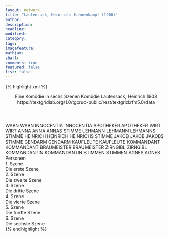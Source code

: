 ```yaml
---
layout: network
title: "Lautensack, Heinrich: Hahnenkampf (1908)"
author:
description:
headline:
modified:
category:
tags:
imagefeature:
mathjax:
chart:
comments: true
featured: false
list: false
---
```

{% highlight xml %}
<?xml-model href="https://raw.githubusercontent.com/DLiNa/project/master/rules/lina.rnc"?><?xml-model href="https://raw.githubusercontent.com/DLiNa/project/master/rules/lina.sch"?>
<play xmlns="http://lina.digital">
  <header>
    <title>Hahnenkampf</title>
    <subtitle>Eine Komödie in sechs Szenen</subtitle>
    <genretitle>Komödie</genretitle>
    <author>Lautensack, Heinrich</author>
    <date type="print" when="1908">1908</date>
    <date type="premiere"/>
    <date type="written"/>
    <source>https://textgridlab.org/1.0/tgcrud-public/rest/textgrid:rfm5.0/data</source>
  </header>
  <personae>
    <character>
      <name>WABN</name>
      <alias xml:id="wabn">
        <name>WABN</name>
      </alias>
    </character>
    <character>
      <name>INNOCENTIA</name>
      <alias xml:id="innocentia">
        <name>INNOCENTIA</name>
      </alias>
    </character>
    <character>
      <name>APOTHEKER</name>
      <alias xml:id="apotheker">
        <name>APOTHEKER</name>
      </alias>
    </character>
    <character>
      <name>WIRT</name>
      <alias xml:id="wirt">
        <name>WIRT</name>
      </alias>
    </character>
    <character>
      <name>ANNA</name>
      <alias xml:id="anna">
        <name>ANNA</name>
      </alias>
      <alias xml:id="annas_stimme">
        <name>ANNAS STIMME</name>
      </alias>
    </character>
    <character>
      <name>LEHMANN</name>
      <alias xml:id="lehmann">
        <name>LEHMANN</name>
      </alias>
      <alias xml:id="lehmanns_stimme">
        <name>LEHMANNS STIMME</name>
      </alias>
    </character>
    <character>
      <name>HEINRICH</name>
      <alias xml:id="heinrich">
        <name>HEINRICH</name>
      </alias>
      <alias xml:id="heinrichs_stimme">
        <name>HEINRICHS STIMME</name>
      </alias>
    </character>
    <character>
      <name>JAKOB</name>
      <alias xml:id="jakob">
        <name>JAKOB</name>
      </alias>
      <alias xml:id="jakobs_stimme">
        <name>JAKOBS STIMME</name>
      </alias>
    </character>
    <character>
      <name>GENDARM</name>
      <alias xml:id="gendarm">
        <name>GENDARM</name>
      </alias>
    </character>
    <character>
      <name>KAUFLEUTE</name>
      <alias xml:id="kaufleute">
        <name>KAUFLEUTE</name>
      </alias>
    </character>
    <character>
      <name>KOMMANDANT</name>
      <alias xml:id="kommandant">
        <name>KOMMANDANT</name>
      </alias>
    </character>
    <character>
      <name>BRAUMEISTER</name>
      <alias xml:id="braumeister">
        <name>BRAUMEISTER</name>
      </alias>
    </character>
    <character>
      <name>ZIRNGIBL</name>
      <alias xml:id="zirngibl">
        <name>ZIRNGIBL</name>
      </alias>
    </character>
    <character>
      <name>KOMMANDANTIN</name>
      <alias xml:id="kommandantin">
        <name>KOMMANDANTIN</name>
      </alias>
    </character>
    <character>
      <name>STIMMEN</name>
      <alias xml:id="stimmen">
        <name>STIMMEN</name>
      </alias>
    </character>
    <character>
      <name>AGNES</name>
      <alias xml:id="agnes">
        <name>AGNES</name>
      </alias>
    </character>
  </personae>
  <text>
    <div>
      <head>Personen</head>
    </div>
    <div>
      <head>1. Szene</head>
      <div>
        <head>Die erste Szene</head>
        <sp who="#wabn">
          <amount n="15" unit="speech_acts"/>
          <amount n="414" unit="words"/>
          <amount n="11" unit="lines"/>
          <amount n="2245" unit="chars"/>
        </sp>
        <sp who="#innocentia">
          <amount n="39" unit="speech_acts"/>
          <amount n="756" unit="words"/>
          <amount n="31" unit="lines"/>
          <amount n="3888" unit="chars"/>
        </sp>
        <sp who="#apotheker">
          <amount n="27" unit="speech_acts"/>
          <amount n="758" unit="words"/>
          <amount n="14" unit="lines"/>
          <amount n="3494" unit="chars"/>
        </sp>
      </div>
    </div>
    <div>
      <head>2. Szene</head>
      <div>
        <head>Die zweite Szene</head>
        <sp who="#wirt">
          <amount n="26" unit="speech_acts"/>
          <amount n="566" unit="words"/>
          <amount n="15" unit="lines"/>
          <amount n="2893" unit="chars"/>
        </sp>
        <sp who="#anna">
          <amount n="38" unit="speech_acts"/>
          <amount n="500" unit="words"/>
          <amount n="30" unit="lines"/>
          <amount n="2582" unit="chars"/>
        </sp>
        <sp who="#lehmann">
          <amount n="13" unit="speech_acts"/>
          <amount n="125" unit="words"/>
          <amount n="11" unit="lines"/>
          <amount n="648" unit="chars"/>
        </sp>
        <sp who="#heinrich">
          <amount n="16" unit="speech_acts"/>
          <amount n="162" unit="words"/>
          <amount n="14" unit="lines"/>
          <amount n="828" unit="chars"/>
        </sp>
        <sp who="#jakob">
          <amount n="32" unit="speech_acts"/>
          <amount n="434" unit="words"/>
          <amount n="22" unit="lines"/>
          <amount n="2340" unit="chars"/>
        </sp>
        <sp who="#gendarm">
          <amount n="16" unit="speech_acts"/>
          <amount n="224" unit="words"/>
          <amount n="10" unit="lines"/>
          <amount n="1146" unit="chars"/>
        </sp>
        <sp who="#apotheker">
          <amount n="4" unit="speech_acts"/>
          <amount n="20" unit="words"/>
          <amount n="3" unit="lines"/>
          <amount n="116" unit="chars"/>
        </sp>
        <sp who="#kaufleute">
          <amount n="1" unit="speech_acts"/>
          <amount n="4" unit="words"/>
          <amount n="1" unit="lines"/>
          <amount n="28" unit="chars"/>
        </sp>
        <sp who="#kommandant">
          <amount n="11" unit="speech_acts"/>
          <amount n="140" unit="words"/>
          <amount n="5" unit="lines"/>
          <amount n="716" unit="chars"/>
        </sp>
        <sp who="#wirt #anna #lehmann #heinrich #jakob #gendarm #apotheker #kaufleute #kommandant #braumeister #zirngibl #innocentia">
          <amount n="1" unit="speech_acts"/>
          <amount n="4" unit="words"/>
          <amount n="1" unit="lines"/>
          <amount n="29" unit="chars"/>
        </sp>
        <sp who="#braumeister">
          <amount n="2" unit="speech_acts"/>
          <amount n="56" unit="words"/>
          <amount n="1" unit="lines"/>
          <amount n="282" unit="chars"/>
        </sp>
        <sp who="#zirngibl">
          <amount n="2" unit="speech_acts"/>
          <amount n="65" unit="words"/>
          <amount n="1" unit="lines"/>
          <amount n="373" unit="chars"/>
        </sp>
        <sp who="#jakob #anna">
          <amount n="1" unit="speech_acts"/>
          <amount n="7" unit="words"/>
          <amount n="1" unit="lines"/>
          <amount n="52" unit="chars"/>
        </sp>
        <sp who="#innocentia">
          <amount n="7" unit="speech_acts"/>
          <amount n="93" unit="words"/>
          <amount n="5" unit="lines"/>
          <amount n="565" unit="chars"/>
        </sp>
      </div>
    </div>
    <div>
      <head>3. Szene</head>
      <div>
        <head>Die dritte Szene</head>
        <sp who="#gendarm">
          <amount n="43" unit="speech_acts"/>
          <amount n="382" unit="words"/>
          <amount n="23" unit="lines"/>
          <amount n="2074" unit="chars"/>
        </sp>
        <sp who="#annas_stimme">
          <amount n="1" unit="speech_acts"/>
          <amount n="19" unit="words"/>
          <amount n="1" unit="lines"/>
          <amount n="91" unit="chars"/>
        </sp>
        <sp who="#jakobs_stimme">
          <amount n="1" unit="speech_acts"/>
          <amount n="48" unit="words"/>
          <amount n="220" unit="chars"/>
        </sp>
        <sp who="#kommandantin">
          <amount n="6" unit="speech_acts"/>
          <amount n="35" unit="words"/>
          <amount n="4" unit="lines"/>
          <amount n="167" unit="chars"/>
        </sp>
        <sp who="#heinrich">
          <amount n="3" unit="speech_acts"/>
          <amount n="132" unit="words"/>
          <amount n="1" unit="lines"/>
          <amount n="740" unit="chars"/>
        </sp>
        <sp who="#kommandant">
          <amount n="1" unit="speech_acts"/>
          <amount n="217" unit="words"/>
          <amount n="1166" unit="chars"/>
        </sp>
        <sp who="#apotheker">
          <amount n="34" unit="speech_acts"/>
          <amount n="2456" unit="words"/>
          <amount n="16" unit="lines"/>
          <amount n="13359" unit="chars"/>
        </sp>
      </div>
    </div>
    <div>
      <head>4. Szene</head>
      <div>
        <head>Die vierte Szene</head>
        <sp who="#jakob">
          <amount n="25" unit="speech_acts"/>
          <amount n="651" unit="words"/>
          <amount n="28" unit="lines"/>
          <amount n="3709" unit="chars"/>
        </sp>
        <sp who="#stimmen">
          <amount n="2" unit="speech_acts"/>
          <amount n="16" unit="words"/>
          <amount n="2" unit="lines"/>
          <amount n="83" unit="chars"/>
        </sp>
        <sp who="#heinrich">
          <amount n="4" unit="speech_acts"/>
          <amount n="36" unit="words"/>
          <amount n="4" unit="lines"/>
          <amount n="184" unit="chars"/>
        </sp>
        <sp who="#anna">
          <amount n="7" unit="speech_acts"/>
          <amount n="113" unit="words"/>
          <amount n="5" unit="lines"/>
          <amount n="600" unit="chars"/>
        </sp>
        <sp who="#apotheker #braumeister">
          <amount n="1" unit="speech_acts"/>
        </sp>
        <sp who="#gendarm">
          <amount n="2" unit="speech_acts"/>
        </sp>
        <sp who="#braumeister">
          <amount n="2" unit="speech_acts"/>
          <amount n="19" unit="words"/>
          <amount n="1" unit="lines"/>
          <amount n="123" unit="chars"/>
        </sp>
        <sp who="#apotheker">
          <amount n="4" unit="speech_acts"/>
          <amount n="107" unit="words"/>
          <amount n="1" unit="lines"/>
          <amount n="686" unit="chars"/>
        </sp>
        <sp who="#agnes">
          <amount n="4" unit="speech_acts"/>
          <amount n="256" unit="words"/>
          <amount n="2" unit="lines"/>
          <amount n="1350" unit="chars"/>
        </sp>
      </div>
    </div>
    <div>
      <head>5. Szene</head>
      <div>
        <head>Die fünfte Szene</head>
        <sp who="#jakobs_stimme">
          <amount n="4" unit="speech_acts"/>
          <amount n="68" unit="words"/>
          <amount n="3" unit="lines"/>
          <amount n="412" unit="chars"/>
        </sp>
        <sp who="#annas_stimme">
          <amount n="2" unit="speech_acts"/>
          <amount n="11" unit="words"/>
          <amount n="2" unit="lines"/>
          <amount n="63" unit="chars"/>
        </sp>
        <sp who="#lehmanns_stimme">
          <amount n="2" unit="speech_acts"/>
          <amount n="10" unit="words"/>
          <amount n="2" unit="lines"/>
          <amount n="56" unit="chars"/>
        </sp>
        <sp who="#heinrichs_stimme">
          <amount n="1" unit="speech_acts"/>
          <amount n="4" unit="words"/>
          <amount n="1" unit="lines"/>
          <amount n="23" unit="chars"/>
        </sp>
        <sp who="#gendarm">
          <amount n="43" unit="speech_acts"/>
          <amount n="517" unit="words"/>
          <amount n="25" unit="lines"/>
          <amount n="3024" unit="chars"/>
        </sp>
        <sp who="#innocentia">
          <amount n="41" unit="speech_acts"/>
          <amount n="953" unit="words"/>
          <amount n="21" unit="lines"/>
          <amount n="5367" unit="chars"/>
        </sp>
        <sp who="#apotheker">
          <amount n="11" unit="speech_acts"/>
          <amount n="232" unit="words"/>
          <amount n="5" unit="lines"/>
          <amount n="1358" unit="chars"/>
        </sp>
        <sp who="#kommandant">
          <amount n="4" unit="speech_acts"/>
          <amount n="66" unit="words"/>
          <amount n="1" unit="lines"/>
          <amount n="288" unit="chars"/>
        </sp>
      </div>
    </div>
    <div>
      <head>6. Szene</head>
      <div>
        <head>Die sechste Szene</head>
      </div>
    </div>
  </text>
</play>
{% endhighlight %}